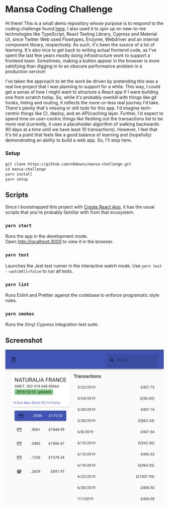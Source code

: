 # Mansa Coding Challenge

Hi there! This is a small demo repository whose purpose is to respond to the coding challenge found [here](https://github.com/MansaGroup/kanedama/tree/master/frontend). I also used it to spin up on new-to-me technologies like TypeScript, React Testing Library, Cypress and Material UI, since Twitter Web used Flowtypes, Enzyme, Webdriver and an internal component library, respectively. As such, it's been the source of a lot of learning. It's also nice to get back to writing actual frontend code, as I've spent the last few years mostly doing infrastructure work to support a frontend team. Sometimes, making a button appear in the browser is more satisfying than digging in to an obscure performance problem in a production service!

I've taken the approach to let the work be driven by pretending this was a real live project that I was planning to support for a while. This way, I could get a sense of how I might want to structure a React app if I were building one from scratch today. So, while it's probably overkill with things like git hooks, linting and routing, it reflects the more-or-less real journey I'd take. There's plenty that's missing or still todo for this app. I'd imagine tech-centric things like CI, deploy, and an API/caching layer. Further, I'd expect to spend time on user-centric things like fleshing out the transactions list to be more real (currently, it uses a placeholder algorithm of walking backwards 90 days at a time until we have least 10 transactions). However, I feel that it's hit a point that feels like a good balance of learning and (hopefully) demonstrating an ability to build a web app. So, I'll stop here.

### Setup

```
git clone https://github.com/n8downs/mansa-challenge.git
cd mansa-challenge
yarn install
yarn setup
```

## Scripts

Since I bootstrapped this project with [Create React App](https://github.com/facebook/create-react-app), it has the usual scripts that you're probably familiar with from that ecosystem.

### `yarn start`

Runs the app in the development mode.\
Open [http://localhost:3000](http://localhost:3000) to view it in the browser.

### `yarn test`

Launches the Jest test runner in the interactive watch mode. Use `yarn test --watchAll=false` to run all tests.

### `yarn lint`

Runs Eslint and Prettier against the codebase to enforce programatic style rules.

### `yarn smokes`

Runs the (tiny) Cypress integration test suite.

## Screenshot

![screenshot](./screenshot.png 'Screenshot of project')
